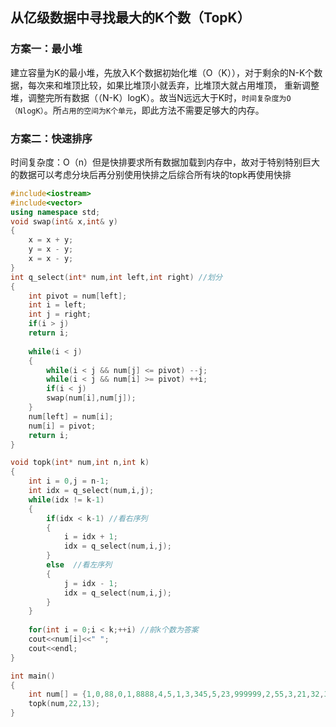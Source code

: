 ## 从亿级数据中寻找最大的K个数（TopK）
### 方案一：最小堆
建立容量为K的最小堆，先放入K个数据初始化堆（O（K）），对于剩余的N-K个数据，每次来和堆顶比较，如果比堆顶小就丢弃，比堆顶大就占用堆顶，
重新调整堆，调整完所有数据（（N-K）logK）。故当N远远大于K时，`时间复杂度为O（NlogK）`。所`占用的空间为K个单元`，即此方法不需要足够大的内存。  

### 方案二：快速排序
时间复杂度：O（n）但是快排要求所有数据加载到内存中，故对于特别特别巨大的数据可以考虑分块后再分别使用快排之后综合所有块的topk再使用快排
```cpp
#include<iostream>
#include<vector>
using namespace std;
void swap(int& x,int& y)
{
	x = x + y;
	y = x - y;
	x = x - y;
}
int q_select(int* num,int left,int right) //划分
{
	int pivot = num[left];
	int i = left;
	int j = right;
	if(i > j)
	return i;
	
	while(i < j)
	{
		while(i < j && num[j] <= pivot) --j;
		while(i < j && num[i] >= pivot) ++i;
		if(i < j)
		swap(num[i],num[j]);
	}
	num[left] = num[i];
	num[i] = pivot;
	return i;
}

void topk(int* num,int n,int k)
{
	int i = 0,j = n-1;
	int idx = q_select(num,i,j);
	while(idx != k-1)
	{
		if(idx < k-1) //看右序列
		{
			i = idx + 1;
			idx = q_select(num,i,j);
		}
		else  //看左序列
		{
			j = idx - 1;
			idx = q_select(num,i,j);
		}
	}
	
	for(int i = 0;i < k;++i) //前k个数为答案
	cout<<num[i]<<" ";
	cout<<endl;
}

int main()
{
	int num[] = {1,0,88,0,1,8888,4,5,1,3,345,5,23,999999,2,55,3,21,32,34,23,-11};
	topk(num,22,13);
}
```
